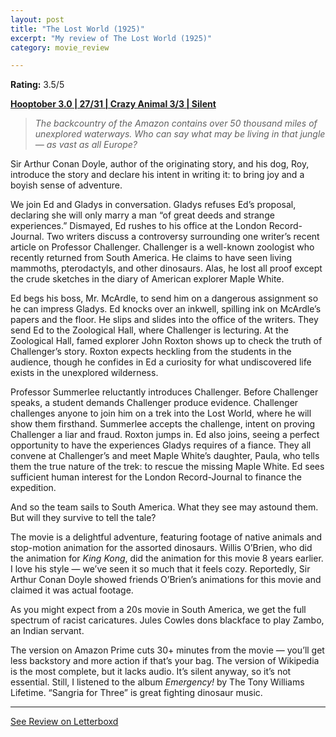 ```yaml
---
layout: post
title: "The Lost World (1925)"
excerpt: "My review of The Lost World (1925)"
category: movie_review

---
```


**Rating:** 3.5/5

<b><a href="https://boxd.it/pRNoI/detail">Hooptober 3.0 | 27/31 | Crazy Animal 3/3 | Silent</a></b>

<blockquote><i>The backcountry of the Amazon contains over 50 thousand miles of unexplored waterways. Who can say what may be living in that jungle — as vast as all Europe?</i></blockquote>

Sir Arthur Conan Doyle, author of the originating story, and his dog, Roy, introduce the story and declare his intent in writing it: to bring joy and a boyish sense of adventure.

We join Ed and Gladys in conversation. Gladys refuses Ed’s proposal, declaring she will only marry a man “of great deeds and strange experiences.” Dismayed, Ed rushes to his office at the London Record-Journal. Two writers discuss a controversy surrounding one writer’s recent article on Professor Challenger. Challenger is a well-known zoologist who recently returned from South America. He claims to have seen living mammoths, pterodactyls, and other dinosaurs. Alas, he lost all proof except the crude sketches in the diary of American explorer Maple White.

Ed begs his boss, Mr. McArdle, to send him on a dangerous assignment so he can impress Gladys. Ed knocks over an inkwell, spilling ink on McArdle’s papers and the floor. He slips and slides into the office of the writers. They send Ed to the Zoological Hall, where Challenger is lecturing. At the Zoological Hall, famed explorer John Roxton shows up to check the truth of Challenger’s story. Roxton expects heckling from the students in the audience, though he confides in Ed a curiosity for what undiscovered life exists in the unexplored wilderness.

Professor Summerlee reluctantly introduces Challenger. Before Challenger speaks, a student demands Challenger produce evidence. Challenger challenges anyone to join him on a trek into the Lost World, where he will show them firsthand. Summerlee accepts the challenge, intent on proving Challenger a liar and fraud. Roxton jumps in. Ed also joins, seeing a perfect opportunity to have the experiences Gladys requires of a fiance. They all convene at Challenger’s and meet Maple White’s daughter, Paula, who tells them the true nature of the trek: to rescue the missing Maple White. Ed sees sufficient human interest for the London Record-Journal to finance the expedition.

And so the team sails to South America. What they see may astound them. But will they survive to tell the tale?

The movie is a delightful adventure, featuring footage of native animals and stop-motion animation for the assorted dinosaurs. Willis O’Brien, who did the animation for <i>King Kong</i>, did the animation for this movie 8 years earlier. I love his style — we’ve seen it so much that it feels cozy. Reportedly, Sir Arthur Conan Doyle showed friends O’Brien’s animations for this movie and claimed it was actual footage.

As you might expect from a 20s movie in South America, we get the full spectrum of racist caricatures. Jules Cowles dons blackface to play Zambo, an Indian servant.

The version on Amazon Prime cuts 30+ minutes from the movie — you’ll get less backstory and more action if that’s your bag. The version of Wikipedia is the most complete, but it lacks audio. It’s silent anyway, so it’s not essential. Still, I listened to the album <i>Emergency!</i> by The Tony Williams Lifetime. “Sangria for Three” is great fighting dinosaur music.



<hr>

[See Review on Letterboxd](https://boxd.it/6L7qDX)

